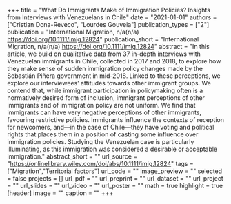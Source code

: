 +++
title = "What Do Immigrants Make of Immigration Policies? Insights from Interviews with Venezuelans in Chile"
date = "2021-01-01"
authors = ["Cristian Dona-Reveco", "Lourdes Gouveia"]
publication_types = ["2"]
publication = "International Migration, n/a(n/a) https://doi.org/10.1111/imig.12824"
publication_short = "International Migration, n/a(n/a) https://doi.org/10.1111/imig.12824"
abstract = "In this article, we build on qualitative data from 37 in-depth interviews with Venezuelan immigrants in Chile, collected in 2017 and 2018, to explore how they make sense of sudden immigration policy changes made by the Sebastián Piñera government in mid-2018. Linked to these perceptions, we explore our interviewees’ attitudes towards other immigrant groups. We contend that, while immigrant participation in policymaking often is a normatively desired form of inclusion, immigrant perceptions of other immigrants and of immigration policy are not uniform. We find that immigrants can have very negative perceptions of other immigrants, favouring restrictive policies. Immigrants influence the contexts of reception for newcomers, and—in the case of Chile—they have voting and political rights that places them in a position of casting some influence over immigration policies. Studying the Venezuelan case is particularly illuminating, as this immigration was considered a desirable or acceptable immigration."
abstract_short = ""
url_source = "https://onlinelibrary.wiley.com/doi/abs/10.1111/imig.12824"
tags = ["Migration","Territorial factors"]
url_code = ""
image_preview = ""
selected = false
projects = []
url_pdf = ""
url_preprint = ""
url_dataset = ""
url_project = ""
url_slides = ""
url_video = ""
url_poster = ""
math = true
highlight = true
[header]
image = ""
caption = ""
+++
